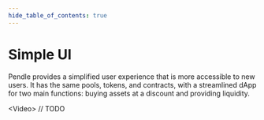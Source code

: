 ```yaml
---
hide_table_of_contents: true
---
```


# Simple UI  

Pendle provides a simplified user experience that is more accessible to new users. It has the same pools, tokens, and contracts, with a streamlined dApp for two main functions: buying assets at a discount and providing liquidity.

&lt;Video> // TODO